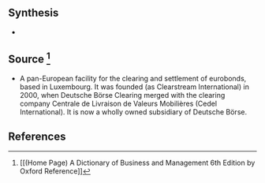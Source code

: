 ## Synthesis
- 
## Source [^1]
- A pan-European facility for the clearing and settlement of eurobonds, based in Luxembourg. It was founded (as Clearstream International) in 2000, when Deutsche Börse Clearing merged with the clearing company Centrale de Livraison de Valeurs Mobilières (Cedel International). It is now a wholly owned subsidiary of Deutsche Börse.
## References

[^1]: [[(Home Page) A Dictionary of Business and Management 6th Edition by Oxford Reference]]